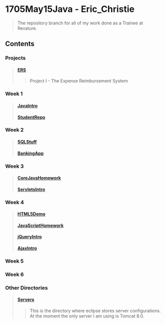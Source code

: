# **1705May15Java - Eric_Christie**
> The repository branch for all of my work done as a Trainee at Revature.

## **Contents**
### **Projects**
>#### [ERS](https://github.com/Revature1705May15Java/1705May15Java/tree/Eric_Christie/Eric_Christie_Code/ERS)
>> Project I - The Expense Reimbursement System


### **Week 1**
>#### [JavaIntro](https://github.com/Revature1705May15Java/1705May15Java/tree/Eric_Christie/Eric_Christie_Code/JavaIntro)
>> 
>#### [StudentRepo](https://github.com/Revature1705May15Java/1705May15Java/tree/Eric_Christie/Eric_Christie_Code/StudentRepo)
>> 


### **Week 2**
>#### [SQLStuff](https://github.com/Revature1705May15Java/1705May15Java/tree/Eric_Christie/Eric_Christie_Code/SQLStuff)
>> 
>#### [BankingApp](https://github.com/Revature1705May15Java/1705May15Java/tree/Eric_Christie/Eric_Christie_Code/BankingApp)
>> 


### **Week 3**
>#### [CoreJavaHomework](https://github.com/Revature1705May15Java/1705May15Java/tree/Eric_Christie/Eric_Christie_Code/CoreJavaHomework)
>> 
>#### [ServletsIntro](https://github.com/Revature1705May15Java/1705May15Java/tree/Eric_Christie/Eric_Christie_Code/ServletsIntro)
>> 


### **Week 4**
>#### [HTML5Demo](https://github.com/Revature1705May15Java/1705May15Java/tree/Eric_Christie/Eric_Christie_Code/HTML5Demo)
>> 
>#### [JavaScriptHomework](https://github.com/Revature1705May15Java/1705May15Java/tree/Eric_Christie/Eric_Christie_Code/JavaScriptHomework)
>> 
>#### [jQueryIntro](https://github.com/Revature1705May15Java/1705May15Java/tree/Eric_Christie/Eric_Christie_Code/jQueryIntro)
>> 
>#### [AjaxIntro](https://github.com/Revature1705May15Java/1705May15Java/tree/Eric_Christie/Eric_Christie_Code/AjaxIntro)
>> 

### **Week 5**
>####
>####
>####

### **Week 6**
>####
>####
>####

### **Other Directories**
>#### [Servers](https://github.com/Revature1705May15Java/1705May15Java/tree/Eric_Christie/Eric_Christie_Code/Servers)
>> This is the directory where eclipse stores server configurations. At the moment the only server I am using is Tomcat 8.0.












